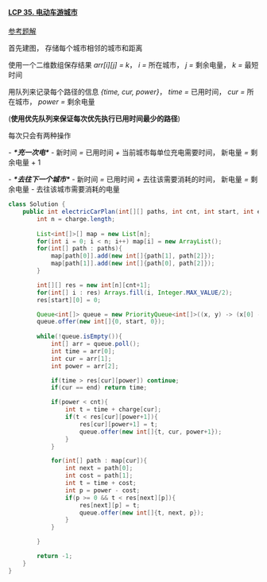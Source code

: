 #### [LCP 35. 电动车游城市](https://leetcode-cn.com/problems/DFPeFJ/solution/java-dijkstra-by-feilue-8p14/)

[参考题解](https://leetcode-cn.com/problems/DFPeFJ/solution/dijkstrasuan-fa-qiu-zui-duan-lu-jing-by-usiix/)

首先建图， 存储每个城市相邻的城市和距离 

使用一个二维数组保存结果 *arr\[i][j]* *=* *k*， *i* *=* 所在城市， *j* *=* 剩余电量， *k* *=* 最短时间

用队列来记录每个路径的信息 *\{time, cur, power\}*， *time* *=* 已用时间， *cur* *=* 所在城市， *power* *=* 剩余电量

(**使用优先队列来保证每次优先执行已用时间最少的路径**)



每次只会有两种操作

\- ***\*充一次电\**** - 新时间 *=* 已用时间 *+* 当前城市每单位充电需要时间， 新电量 *=* 剩余电量 + 1

\- ***\*去往下一个城市\**** - 新时间 *=* 已用时间 *+* 去往该需要消耗的时间， 新电量 *=* 剩余电量 *-* 去往该城市需要消耗的电量



```java
class Solution {
    public int electricCarPlan(int[][] paths, int cnt, int start, int end, int[] charge) {
        int n = charge.length;
        
        List<int[]>[] map = new List[n];
        for(int i = 0; i < n; i++) map[i] = new ArrayList();
        for(int[] path : paths){
            map[path[0]].add(new int[]{path[1], path[2]});
            map[path[1]].add(new int[]{path[0], path[2]});
        }

        int[][] res = new int[n][cnt+1];
        for(int[] i : res) Arrays.fill(i, Integer.MAX_VALUE/2);
        res[start][0] = 0;

        Queue<int[]> queue = new PriorityQueue<int[]>((x, y) -> (x[0] - y[0]));
        queue.offer(new int[]{0, start, 0});
        
        while(!queue.isEmpty()){
            int[] arr = queue.poll();
            int time = arr[0];
            int cur = arr[1];
            int power = arr[2];

            if(time > res[cur][power]) continue;
            if(cur == end) return time;

            if(power < cnt){
                int t = time + charge[cur];
                if(t < res[cur][power+1]){
                    res[cur][power+1] = t;
                    queue.offer(new int[]{t, cur, power+1});
                }
            }

            for(int[] path : map[cur]){
                int next = path[0];
                int cost = path[1];
                int t = time + cost;
                int p = power - cost;
                if(p >= 0 && t < res[next][p]){
                    res[next][p] = t;
                    queue.offer(new int[]{t, next, p});
                }
            }

        }

        return -1;
    }
}
```

